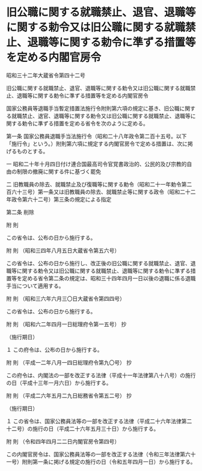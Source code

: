 # 旧公職に関する就職禁止、退官、退職等に関する勅令又は旧公職に関する就職禁止、退職等に関する勅令に準ずる措置等を定める内閣官房令

昭和三十二年大蔵省令第四十二号

旧公職に関する就職禁止、退官、退職等に関する勅令又は旧公職に関する就職禁止、退職等に関する勅令に準ずる措置等を定める内閣官房令

国家公務員等退職手当暫定措置法施行令附則第六項の規定に基き、旧公職に関する就職禁止、退官、退職等に関する勅令又は旧公職に関する就職禁止、退職等に関する勅令に準ずる措置を定める省令を次のように定める。

第一条 国家公務員退職手当法施行令（昭和二十八年政令第二百十五号。以下「施行令」という。）附則第六項に規定する内閣官房令で定める措置は、次に掲げるものとする。

一 昭和二十年十月四日付け連合国最高司令官覚書政治的、公民的及び宗教的自由の制限の撤廃に関する件に基づく罷免

二 旧教職員の除去、就職禁止及び復職等に関する勅令（昭和二十一年勅令第二百六十三号）第一条又は旧教職員の除去、就職禁止等に関する政令（昭和二十二年政令第六十二号）第三条の規定による指定

第二条 削除

附 則

この省令は、公布の日から施行する。

附 則 （昭和三四年八月五日大蔵省令第五六号）

この省令は、公布の日から施行し、改正後の旧公職に関する就職禁止、退官、退職等に関する勅令又は旧公職に関する就職禁止、退職等に関する勅令に準ずる措置等を定める省令第二条の規定は、昭和三十四年四月一日以後の退職に係る退職手当について適用する。

附 則 （昭和三六年六月三〇日大蔵省令第四四号）

この省令は、公布の日から施行する。

附 則 （昭和六二年四月一日総理府令第一五号） 抄

（施行期日）

１ この府令は、公布の日から施行する。

附 則 （平成一二年八月一四日総理府令第九〇号） 抄

この府令は、内閣法の一部を改正する法律（平成十一年法律第八十八号）の施行の日（平成十三年一月六日）から施行する。

附 則 （平成二六年五月二九日総務省令第五二号） 抄

（施行期日）

１ この省令は、国家公務員法等の一部を改正する法律（平成二十六年法律第二十二号）の施行の日（平成二十六年五月三十日）から施行する。

附 則 （令和四年四月二二日内閣官房令第四号）

この内閣官房令は、国家公務員法等の一部を改正する法律（令和三年法律第六十一号）附則第一条に掲げる規定の施行の日（令和五年四月一日）から施行する。
